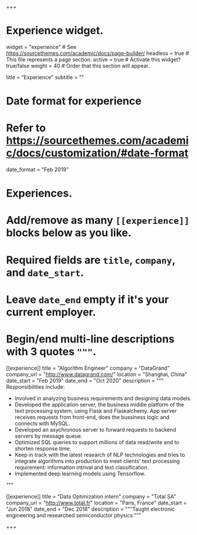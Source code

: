 +++
# Experience widget.
widget = "experience"  # See https://sourcethemes.com/academic/docs/page-builder/
headless = true  # This file represents a page section.
active = true  # Activate this widget? true/false
weight = 40  # Order that this section will appear.

title = "Experience"
subtitle = ""

# Date format for experience
#   Refer to https://sourcethemes.com/academic/docs/customization/#date-format
date_format = "Feb 2019"

# Experiences.
#   Add/remove as many `[[experience]]` blocks below as you like.
#   Required fields are `title`, `company`, and `date_start`.
#   Leave `date_end` empty if it's your current employer.
#   Begin/end multi-line descriptions with 3 quotes `"""`.
[[experience]]
  title = "Algorithm Engineer"
  company = "DataGrand"
  company_url = "http://www.datagrand.com/"
  location = "Shanghai, China"
  date_start = "Feb 2019"
  date_end = "Oct 2020"
  description = """
  Responsibilities include:
  
  * Involved in analyzing business requirements and designing data models.
  * Developed the application server, the business middle platform of the text processing system, using Flask and Flaskalchemy. App server receives requests from front-end, does the bussiness logic and connects with MySQL.
  * Developed an asychronous server to forward requests to backend servers by message queue.
  * Optimized SQL queries to support millions of data read/write and to shorten response time. 
  * Keep in track with the latest research of NLP technologies and tries to integrate algorithms into production to meet clients' text processing requirement: information intrival and text classification.
  * Implemented deep learning models using Tensorflow.


  """

[[experience]]
  title = "Data Optimization intern"
  company = "Total SA"
  company_url = "http://www.total.fr"
  location = "Paris, France"
  date_start = "Jun 2018"
  date_end = "Dec 2018"
  description = """Taught electronic engineering and researched semiconductor physics."""

+++
